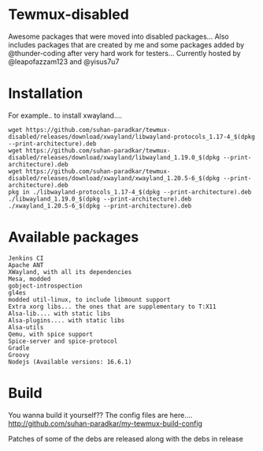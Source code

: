 # Tewmux-disabled

Awesome packages that were moved into disabled packages...
Also includes packages that are created by me and some packages added by @thunder-coding after very hard work for testers...
Currently hosted by @leapofazzam123 and @yisus7u7


# Installation

For example.. to install xwayland....

```
wget https://github.com/suhan-paradkar/tewmux-disabled/releases/download/xwayland/libwayland-protocols_1.17-4_$(dpkg --print-architecture).deb
wget https://github.com/suhan-paradkar/tewmux-disabled/releases/download/xwayland/libwayland_1.19.0_$(dpkg --print-architecture).deb
wget https://github.com/suhan-paradkar/tewmux-disabled/releases/download/xwayland/xwayland_1.20.5-6_$(dpkg --print-architecture).deb
pkg in ./libwayland-protocols_1.17-4_$(dpkg --print-architecture).deb ./libwayland_1.19.0_$(dpkg --print-architecture).deb ./xwayland_1.20.5-6_$(dpkg --print-architecture).deb
```
# Available packages

```
Jenkins CI
Apache ANT
XWayland, with all its dependencies
Mesa, modded
gobject-introspection
gl4es
modded util-linux, to include libmount support
Extra xorg libs... the ones that are supplementary to T:X11
Alsa-lib.... with static libs
Alsa-plugins.... with static libs
Alsa-utils
Qemu, with spice support
Spice-server and spice-protocol
Gradle
Groovy
Nodejs (Available versions: 16.6.1)
```

# Build

You wanna build it yourself?? The config files are here....
http://github.com/suhan-paradkar/my-tewmux-build-config

Patches of some of the debs are released along with the debs in release

